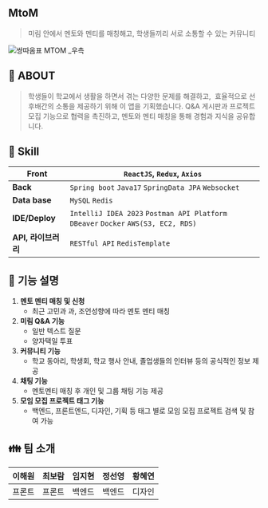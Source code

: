 ## MtoM
> 미림 안에서 멘토와 멘티를 매칭해고, 학생들끼리 서로 소통할 수 있는 커뮤니티

![쌍따옴표 MTOM _우측](https://github.com/user-attachments/assets/998efeb0-d08b-4a1a-870b-7daadd8bb0d5)
## 🚀 ABOUT

> 학생들이 학교에서 생활을 하면서 겪는 다양한 문제를 해결하고,  효율적으로 선후배간의 소통을 제공하기 위해 이 앱을 기획했습니다. Q&A 게시판과 프로젝트 모집 기능으로 협력을 촉진하고, 멘토와 
멘티 매칭을 통해 경험과 지식을 공유합니다.
> 

## 📝 Skill

| **Front** | `ReactJS`, `Redux`, `Axios`  |
| --- | --- |
| **Back** | `Spring boot` `Java17` `SpringData JPA`  `Websocket` |
| **Data base** | `MySQL` `Redis` |
| **IDE/Deploy** | `IntelliJ IDEA 2023` `Postman API Platform` `DBeaver` `Docker`  `AWS(S3, EC2, RDS)` |
| **API, 라이브러리**  | `RESTful API` `RedisTemplate` |

## 📜 기능 설명

1. **멘토 멘티 매칭 및 신청**
    - 최근 고민과 과, 조언성향에 따라 멘토 멘티 매칭
2. **미림 Q&A 기능**
    - 일반 텍스트 질문
    - 양자택일 투표
3. **커뮤니티 기능**
    - 학교 동아리, 학생회, 학교 행사 안내, 졸업생들의 인터뷰 등의 공식적인 정보 제공
4. **채팅 기능**
    - 멘토멘티 매칭 후 개인 및 그룹 채팅 기능 제공
5. **모임 모집 프로젝트 태그 기능**
    - 백엔드, 프론트엔드, 디자인, 기획 등 태그 별로 모임 모집 프로젝트 검색 및 참여 가능

## 👪 팀 소개

| 이해원 | 최보람 | 임지현 | 정선영 | 황혜연 |                                                                                                        
| :-----------: | :---------------: | :-------------: | :-------------: | :-------------: | 
| 프론트 | 프론트 | 백엔드 | 백엔드 | 디자인 | 
